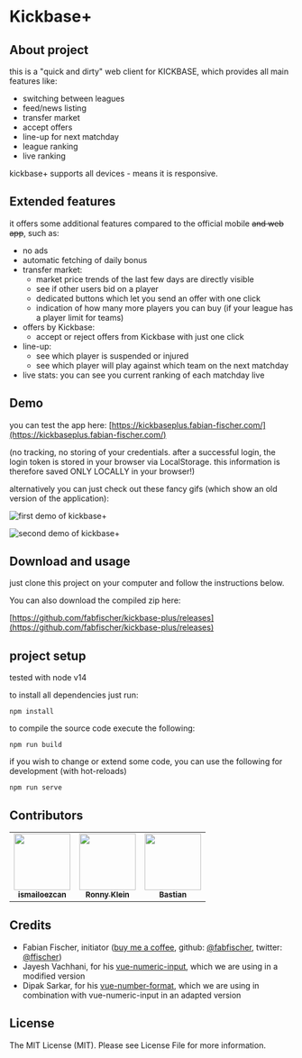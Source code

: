 # Kickbase+

## About project
this is a "quick and dirty" web client for KICKBASE, which provides all main features like:

- switching between leagues
- feed/news listing
- transfer market
- accept offers
- line-up for next matchday
- league ranking
- live ranking

kickbase+ supports all devices - means it is responsive.

## Extended features

it offers some additional features compared to the official mobile ~~and web app~~, such as:
- no ads
- automatic fetching of daily bonus
- transfer market:
	- market price trends of the last few days are directly visible
	- see if other users bid on a player
	- dedicated buttons which let you send an offer with one click
	- indication of how many more players you can buy (if your league has a player limit for teams)
- offers by Kickbase:
	- accept or reject offers from Kickbase with just one click
- line-up:
	- see which player is suspended or injured
	- see which player will play against which team on the next matchday
- live stats: you can see you current ranking of each matchday live

## Demo
you can test the app here: [https://kickbaseplus.fabian-fischer.com/](https://kickbaseplus.fabian-fischer.com/)

(no tracking, no storing of your credentials. after a successful login, the login token is stored in your browser via LocalStorage. this information is therefore saved ONLY LOCALLY in your browser!)

alternatively you can just check out these fancy gifs (which show an old version of the application):

![first demo of kickbase+](https://dev.fabian-fischer.com/github/kickbase+/demo-1.gif "first demo of kickbase+")


![second demo of kickbase+](https://dev.fabian-fischer.com/github/kickbase+/demo-2.gif "second demo of kickbase+")

## Download and usage
just clone this project on your computer and follow the instructions below. 

You can also download the compiled zip here:

[https://github.com/fabfischer/kickbase-plus/releases](https://github.com/fabfischer/kickbase-plus/releases)


## project setup
tested with node v14


to install all dependencies just run:

```
npm install
```

to compile the source code execute the following:
 
```
npm run build
```

if you wish to change or extend some code, you can use the following for development (with hot-reloads)

```
npm run serve
```

## Contributors

<!-- ALL-CONTRIBUTORS-LIST:START - Do not remove or modify this section -->
<!-- prettier-ignore-start -->
<!-- markdownlint-disable -->
<table>
  <tbody>
    <tr>
      <td align="center"><a href="https://github.com/ismailoezcan"><img src="https://avatars.githubusercontent.com/u/32710563?v=4" width="100px;" alt=""/><br /><sub><b>ismailoezcan</b></sub></a></td>
      <td align="center"><a href="https://github.com/eLindros"><img src="https://avatars.githubusercontent.com/u/4130049?v=4" width="100px;" alt=""/><br /><sub><b>Ronny Klein</b></sub></a></td>
      <td align="center"><a href="https://github.com/Quotic"><img src="https://avatars.githubusercontent.com/u/1618550?v=4" width="100px;" alt=""/><br /><sub><b>Bastian</b></sub></a></td>
    </tr>
  </tbody>
</table>

<!-- markdownlint-restore -->
<!-- prettier-ignore-end -->

<!-- ALL-CONTRIBUTORS-LIST:END -->

## Credits

- Fabian Fischer, initiator ([buy me a coffee](https://www.buymeacoffee.com/ffischer),
  github: [@fabfischer](https://github.com/fabfischer), twitter: [@ffischer](https://twitter.com/ffischer))
- Jayesh Vachhani, for his [vue-numeric-input](https://github.com/JayeshLab/vue-numeric-input), which we are using in a
  modified version
- Dipak Sarkar, for his [vue-number-format](https://github.com/coders-tm/vue-number-format/tree/vue2.0), which we are using in combination with
  vue-numeric-input in an adapted version

## License

The MIT License (MIT). Please see License File for more information.